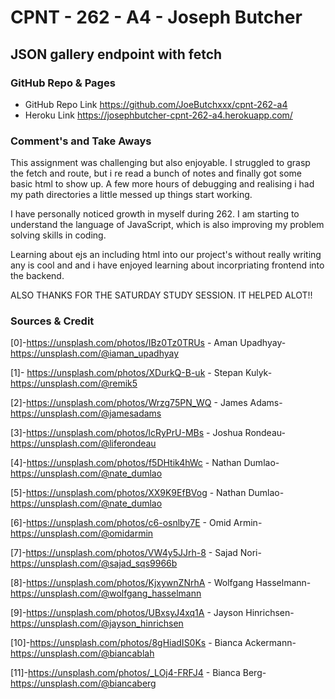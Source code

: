 # CPNT - 262 - A4 - Joseph Butcher
## JSON gallery endpoint with fetch

### GitHub Repo & Pages
- GitHub Repo Link https://github.com/JoeButchxxx/cpnt-262-a4
- Heroku Link https://josephbutcher-cpnt-262-a4.herokuapp.com/

### Comment's and Take Aways
This assignment was challenging but also enjoyable. I struggled to grasp the fetch and route, but i re read a bunch of notes and finally got some basic html to show up. A few more hours of debugging and realising i had my path directories a little messed up things start working.

I have personally noticed growth in myself during 262. I am starting to understand the language of JavaScript, which is also improving my problem solving skills in coding.

Learning about ejs an including html into our project's without really writing any is cool and and i have enjoyed learning about incorpriating frontend into the backend.

ALSO THANKS FOR THE SATURDAY STUDY SESSION. IT HELPED ALOT!!



### Sources & Credit

[0]-https://unsplash.com/photos/IBz0Tz0TRUs - 
Aman Upadhyay-https://unsplash.com/@iaman_upadhyay

[1]- https://unsplash.com/photos/XDurkQ-B-uk - 
Stepan Kulyk-https://unsplash.com/@remik5

[2]-https://unsplash.com/photos/Wrzg75PN_WQ - 
James Adams-https://unsplash.com/@jamesadams

[3]-https://unsplash.com/photos/lcRyPrU-MBs - 
Joshua Rondeau-https://unsplash.com/@liferondeau

[4]-https://unsplash.com/photos/f5DHtik4hWc - 
Nathan Dumlao-https://unsplash.com/@nate_dumlao

[5]-https://unsplash.com/photos/XX9K9EfBVog - 
Nathan Dumlao-https://unsplash.com/@nate_dumlao

[6]-https://unsplash.com/photos/c6-osnlby7E - 
Omid Armin-https://unsplash.com/@omidarmin

[7]-https://unsplash.com/photos/VW4y5JJrh-8 - 
Sajad Nori-https://unsplash.com/@sajad_sqs9966b

[8]-https://unsplash.com/photos/KjxywnZNrhA - 
Wolfgang Hasselmann-https://unsplash.com/@wolfgang_hasselmann

[9]-https://unsplash.com/photos/UBxsyJ4xq1A - 
Jayson Hinrichsen-https://unsplash.com/@jayson_hinrichsen

[10]-https://unsplash.com/photos/8gHiadIS0Ks - 
Bianca Ackermann-https://unsplash.com/@biancablah

[11]-https://unsplash.com/photos/_LOj4-FRFJ4 - 
Bianca Berg-https://unsplash.com/@biancaberg

